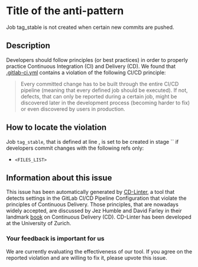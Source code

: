 
# Title of the anti-pattern
Job tag_stable is not created when certain new commits are pushed.

## Description
Developers should follow principles (or best practices) in order to properly practice Continuous Integration (CI) and Delivery (CD).
We found that [.gitlab-ci.yml](https://gitlab.com/monasca-installer/monasca-installer/blob/master/.gitlab-ci.yml) contains a violation of the following CI/CD principle:

> Every committed change has to be built through the entire CI/CD pipeline (meaning that every defined job should be executed). 
If not, defects, that can only be reported during a certain job, might be discovered later in the development process (becoming harder to fix) or even discovered by users in production.

## How to locate the violation
Job `tag_stable`, that is defined at line , is set to  be created in stage `` if developers commit changes with the following refs only:

* `<FILES_LIST>`




## Information about this issue

This issue has been automatically generated by [CD-Linter](https://gitlab.com/Jancso/configuration-analytics), a tool that detects settings in the GitLab CI/CD Pipeline Configuration that violate the principles of Continuous Delivery. Those principles, that are nowadays widely accepted, are discussed by Jez Humble and David Farley in their landmark [book](https://www.oreilly.com/library/view/continuous-delivery-reliable/9780321670250/) on Continuous Delivery (CD). CD-Linter has been developed at the University of Zurich.

### Your feedback is important for us
We are currently evaluating the effectiveness of our tool. If you agree on the reported violation and are willing to fix it, please upvote this issue.

